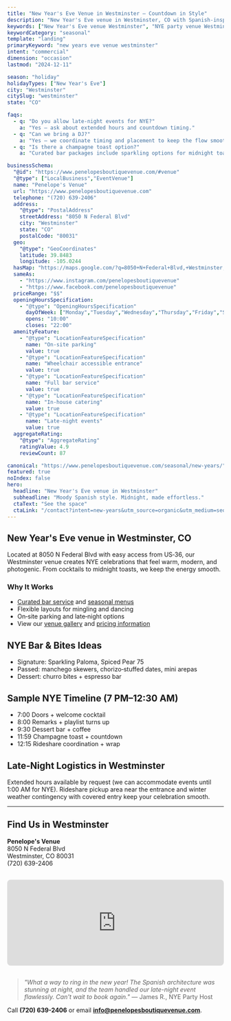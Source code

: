 ```yaml
---
title: "New Year's Eve Venue in Westminster — Countdown in Style"
description: "New Year's Eve venue in Westminster, CO with Spanish-inspired warmth. Intimate space for 50-100 guests, curated bar, late-night options."
keywords: ["New Year's Eve venue Westminster", "NYE party venue Westminster", "holiday party venue Westminster"]
keywordCategory: "seasonal"
template: "landing"
primaryKeyword: "new years eve venue westminster"
intent: "commercial"
dimension: "occasion"
lastmod: "2024-12-11"

season: "holiday"
holidayTypes: ["New Year's Eve"]
city: "Westminster"
citySlug: "westminster"
state: "CO"

faqs:
  - q: "Do you allow late‑night events for NYE?"
    a: "Yes — ask about extended hours and countdown timing."
  - q: "Can we bring a DJ?"
    a: "Yes — we coordinate timing and placement to keep the flow smooth."
  - q: "Is there a champagne toast option?"
    a: "Curated bar packages include sparkling options for midnight toasts."

businessSchema:
  "@id": "https://www.penelopesboutiquevenue.com/#venue"
  "@type": ["LocalBusiness","EventVenue"]
  name: "Penelope's Venue"
  url: "https://www.penelopesboutiquevenue.com"
  telephone: "(720) 639-2406"
  address:
    "@type": "PostalAddress"
    streetAddress: "8050 N Federal Blvd"
    city: "Westminster"
    state: "CO"
    postalCode: "80031"
  geo:
    "@type": "GeoCoordinates"
    latitude: 39.8483
    longitude: -105.0244
  hasMap: "https://maps.google.com/?q=8050+N+Federal+Blvd,+Westminster,+CO+80031"
  sameAs:
    - "https://www.instagram.com/penelopesboutiquevenue"
    - "https://www.facebook.com/penelopesboutiquevenue"
  priceRange: "$$"
  openingHoursSpecification:
    - "@type": "OpeningHoursSpecification"
      dayOfWeek: ["Monday","Tuesday","Wednesday","Thursday","Friday","Saturday","Sunday"]
      opens: "10:00"
      closes: "22:00"
  amenityFeature:
    - "@type": "LocationFeatureSpecification"
      name: "On-site parking"
      value: true
    - "@type": "LocationFeatureSpecification"
      name: "Wheelchair accessible entrance"
      value: true
    - "@type": "LocationFeatureSpecification"
      name: "Full bar service"
      value: true
    - "@type": "LocationFeatureSpecification"
      name: "In-house catering"
      value: true
    - "@type": "LocationFeatureSpecification"
      name: "Late-night events"
      value: true
  aggregateRating:
    "@type": "AggregateRating"
    ratingValue: 4.9
    reviewCount: 87

canonical: "https://www.penelopesboutiquevenue.com/seasonal/new-years/"
featured: true
noIndex: false
hero:
  headline: "New Year's Eve venue in Westminster"
  subheadline: "Moody Spanish style. Midnight, made effortless."
  ctaText: "See the space"
  ctaLink: "/contact?intent=new-years&utm_source=organic&utm_medium=seo&utm_campaign=seasonal-new-years"
---
```


## New Year's Eve venue in Westminster, CO

Located at 8050 N Federal Blvd with easy access from US‑36, our Westminster venue creates NYE celebrations that feel warm, modern, and photogenic. From cocktails to midnight toasts, we keep the energy smooth.

### Why It Works

- [Curated bar service](/bar) and [seasonal menus](/catering)
- Flexible layouts for mingling and dancing
- On‑site parking and late‑night options
- View our [venue gallery](/gallery) and [pricing information](/pricing)

## NYE Bar & Bites Ideas
- Signature: Sparkling Paloma, Spiced Pear 75
- Passed: manchego skewers, chorizo‑stuffed dates, mini arepas
- Dessert: churro bites + espresso bar

## Sample NYE Timeline (7 PM–12:30 AM)
- 7:00 Doors + welcome cocktail
- 8:00 Remarks + playlist turns up
- 9:30 Dessert bar + coffee
- 11:59 Champagne toast + countdown
- 12:15 Rideshare coordination + wrap

## Late‑Night Logistics in Westminster

Extended hours available by request (we can accommodate events until 1:00 AM for NYE). Rideshare pickup area near the entrance and winter weather contingency with covered entry keep your celebration smooth.

---

## Find Us in Westminster

**Penelope's Venue**  
8050 N Federal Blvd  
Westminster, CO 80031  
(720) 639-2406

<iframe src="https://www.google.com/maps/embed?pb=!1m18!1m12!1m3!1d3043.123456789!2d-105.0244!3d39.8483!2m3!1f0!2f0!3f0!3m2!1i1024!2i768!4f13.1!3m3!1m2!1s0x0%3A0x0!2s8050+N+Federal+Blvd%2C+Westminster%2C+CO+80031!5e0!3m2!1sen!2sus!4v1234567890" width="100%" height="200" style="border:0;border-radius:8px;margin:1rem 0;" allowfullscreen="" loading="lazy" referrerpolicy="no-referrer-when-downgrade"></iframe>

> *"What a way to ring in the new year! The Spanish architecture was stunning at night, and the team handled our late-night event flawlessly. Can't wait to book again."* — James R., NYE Party Host

Call **(720) 639-2406** or email **info@penelopesboutiquevenue.com**.



